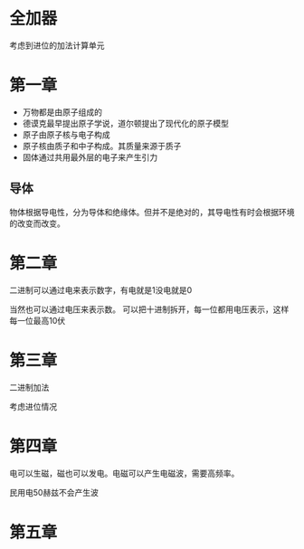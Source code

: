 # 全加器
考虑到进位的加法计算单元

# 第一章
- 万物都是由原子组成的
- 德谟克最早提出原子学说，道尔顿提出了现代化的原子模型
- 原子由原子核与电子构成
- 原子核由质子和中子构成。其质量来源于质子
- 固体通过共用最外层的电子来产生引力

## 导体
物体根据导电性，分为导体和绝缘体。但并不是绝对的，其导电性有时会根据环境的改变而改变。


# 第二章
二进制可以通过电来表示数字，有电就是1没电就是0

当然也可以通过电压来表示数。
可以把十进制拆开，每一位都用电压表示，这样每一位最高10伏

# 第三章

二进制加法

考虑进位情况


# 第四章

电可以生磁，磁也可以发电。电磁可以产生电磁波，需要高频率。  

民用电50赫兹不会产生波

# 第五章

